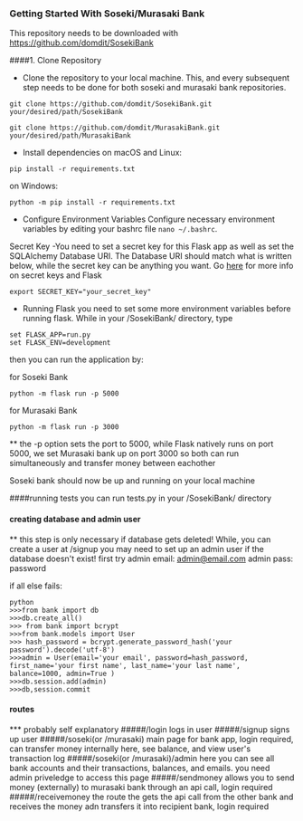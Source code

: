 ### Getting Started With Soseki/Murasaki Bank
This repository needs to be downloaded with https://github.com/domdit/SosekiBank

####1. Clone Repository
- Clone the repository to your local machine. This, and every subsequent step needs to be done for both soseki and murasaki bank repositories. 

```
git clone https://github.com/domdit/SosekiBank.git your/desired/path/SosekiBank

git clone https://github.com/domdit/MurasakiBank.git your/desired/path/MurasakiBank
```
- Install dependencies
on macOS and Linux:
```
pip install -r requirements.txt
```
on Windows:
```
python -m pip install -r requirements.txt
```
- Configure Environment Variables
Configure necessary environment variables by editing your bashrc file `nano ~/.bashrc`.

Secret Key -You need to set a secret key for this Flask app as well as set the SQLAlchemy Database URI. The Database URI should match what is written below, while the secret key can be anything you want. Go [here](https://stackoverflow.com/questions/34902378/where-do-i-get-a-secret-key-for-flask/34903502) for more info on secret keys and Flask

```
export SECRET_KEY="your_secret_key"
```
- Running Flask
you need to set some more environment variables before running flask. While in your /SosekiBank/ directory, type
```
set FLASK_APP=run.py
set FLASK_ENV=development
```
then you can run the application by:

for Soseki Bank
```
python -m flask run -p 5000
```

for Murasaki Bank
```
python -m flask run -p 3000
```
** the -p option sets the port to 5000, while Flask natively runs on port 5000, we set Murasaki bank up on port 3000 so both can run simultaneously and transfer money between eachother

Soseki bank should now be up and running on your local machine

####running tests
you can run tests.py in your /SosekiBank/ directory

#### creating database and admin user
** this step is only necessary if database gets deleted!
While, you can create a user at /signup you may need to set up an admin user if the database doesn't exist! first try
admin email: admin@email.com
admin pass: password

if all else fails:
```
python
>>>from bank import db
>>>db.create_all()
>>> from bank import bcrypt
>>>from bank.models import User
>>> hash_password = bcrypt.generate_password_hash('your password').decode('utf-8')
>>>admin = User(email='your email', password=hash_password, first_name='your first name', last_name='your last name', balance=1000, admin=True )
>>>db.session.add(admin)
>>>db,session.commit
```

#### routes
*** probably self explanatory
#####/login
logs in user
#####/signup
signs up user
#####/soseki(or /murasaki)
main page for bank app, login required, can transfer money internally here, see balance, and view user's transaction log
#####/soseki(or /murasaki)/admin
here you can see all bank accounts and their transactions, balances, and emails. you need admin priveledge to access this page
#####/sendmoney
allows you to send money (externally) to murasaki bank through an api call, login required
#####/receivemoney
the route the gets the api call from the other bank and receives the money adn transfers it into recipient bank, login required
